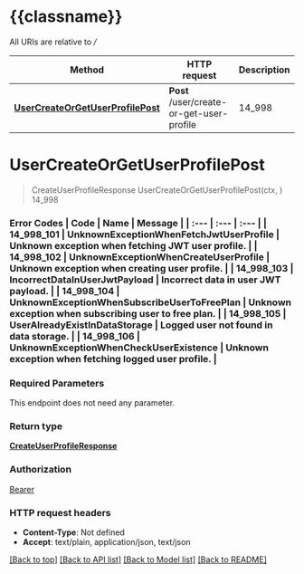 # {{classname}}

All URIs are relative to */*

Method | HTTP request | Description
------------- | ------------- | -------------
[**UserCreateOrGetUserProfilePost**](UserApi.md#UserCreateOrGetUserProfilePost) | **Post** /user/create-or-get-user-profile | 14_998

# **UserCreateOrGetUserProfilePost**
> CreateUserProfileResponse UserCreateOrGetUserProfilePost(ctx, )
14_998

### Error Codes  | Code | Name | Message |  | :--- | :--- | :--- |  | 14_998_101 | UnknownExceptionWhenFetchJwtUserProfile | Unknown exception when fetching JWT user profile. |  | 14_998_102 | UnknownExceptionWhenCreateUserProfile | Unknown exception when creating user profile. |  | 14_998_103 | IncorrectDataInUserJwtPayload | Incorrect data in user JWT payload. |  | 14_998_104 | UnknownExceptionWhenSubscribeUserToFreePlan | Unknown exception when subscribing user to free plan. |  | 14_998_105 | UserAlreadyExistInDataStorage | Logged user not found in data storage. |  | 14_998_106 | UnknownExceptionWhenCheckUserExistence | Unknown exception when fetching logged user profile. |

### Required Parameters
This endpoint does not need any parameter.

### Return type

[**CreateUserProfileResponse**](CreateUserProfileResponse.md)

### Authorization

[Bearer](../README.md#Bearer)

### HTTP request headers

 - **Content-Type**: Not defined
 - **Accept**: text/plain, application/json, text/json

[[Back to top]](#) [[Back to API list]](../README.md#documentation-for-api-endpoints) [[Back to Model list]](../README.md#documentation-for-models) [[Back to README]](../README.md)

